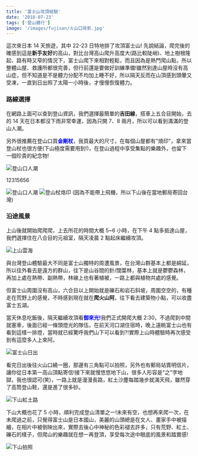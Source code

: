 ```yaml
---
title: '富士山攻頂經驗'
date: '2018-07-23'
tags: ['登山健行']
image: '/images/fujisan/火山口背影.jpg'
---
```


這次來日本 14 天旅遊，其中 22-23 日特地排了攻頂富士山!
先說結論，爬完後的確感到這是**新手友好**的高山，對比台灣高山爬升高度大(路比較陡峭)、地上樹根隆起、路有時又窄的情況下，富士山爬下來相對輕鬆，而且因為是熱門爬山點，所以整體山屋、救護所都很完善，但行前還是要做好訓練準備!雖然到達山屋時沒有高山症，但不知道是不是體力分配不均加上睡不好，所以隔天反而在山頂感到頭暈又受凍，一直到日出照了太陽一小時後，才慢慢恢復體力。

### 路線選擇

在網路上面可以查到登山資訊，我們選擇最簡單的**吉田線**，搭車上五合目開始，去的 14 天在日本都沒下雨非常幸運，因為只開 7、8 兩月，所以可以看到滿滿的登山人潮。

另外很推薦在登山口買<font color='blue'>**金剛杖**</font>，我買最大的尺寸，在每個山屋都有"燒印"，拿來當登山杖也很方便(下山極度需要用到!)，在登山過程中享受集點的樂趣外，也留下一個珍貴的紀念物!

<img src="/images/fujisan/trailhead-crowd.jpg" alt="登山口人潮" id="img_alt_you_want_to_control">
<p>12315656</p>

![登山口人潮](/images/fujisan/trailhead-crowd.jpg '登山口人潮')
![登山杖烙印](/images/fujisan/hiking-pole-printed.jpg '登山杖烙印')
(因為不能帶上飛機，所以下山後在當地郵局寄回台灣)

### 沿途風景

上山後就開始爬爬爬，上去所花的時間大概 5~6 小時，在下午 4 點多抵達山屋，我們選擇住在八合目的元祖室，隔天凌晨 2 點起床繼續攻頂。

![上山雲海](/images/fujisan/uphill-​​clouds.jpg '上山雲海')

與台灣登山體驗最大不同是富士山獨特的周遭風景，在台灣山群基本上都是綿延，所以往外看去是遠方的群山，往下是山谷間的針/闊葉林，基本上就是鬱鬱森林，再加上處在熱帶、副熱帶，林線上也有著植被，一路上都與植物共處的感覺。

但富士山周圍沒有高山，六合目以上開始就是礫石和岩石斜坡，周圍空空的，有種走在荒野上的感覺，不時感到現在就在**爬火山阿**，往下看去建築物小點，可以收盡富士五湖。

當天休息吃飯後，隔天繼續攻頂看<font color='blue'>**御來光!**</font>我們正式開爬大概 2:30，不過爬到中間就塞車，後面已經一條頭燈光的隊伍，在前天河口湖住宿時，晚上遠眺富士山也有看到這樣一排燈，當時就已經驚呼我們山下可以看到?!實際上山時體驗時再次感受到有這麼多人上來阿。

![富士山日出](/images/fujisan/fujisan-sunrise.jpg '富士山日出')

看完日出後往火山口繞一圈，那邊有三角點可以拍照，另外也有郵局站賣明信片，讓你從日本第一高山頂點寄信!接下來就慢悠悠地下山，很多人形容是"之"字地獄，我也很認可(笑)，一路上就是漫漫長路，紅土沙塵每踏幾步就滿天飛，雖然穿了高筒登山鞋，還是進了很多砂。

![下山紅土路](/images/fujisan/downhill-red-dirt-road.jpg '下山紅土路')

下山大概也花了 5 小時，順利完成登山清單之一!未來有空，也想再來爬一次，在未爬過之前，只覺得富士山是日本國山，美麗的山頭總是在文人、畫家手中被描繪，在相片中被倒映出來，實際去後心中神秘的色彩褪去許多，只有荒野、紅土、礫石的樣子，但爬山的樂趣就在想一再登頂，享受每次途中眼底的風景和踏實感!

![下山拍照](/images/fujisan/finished-fujisan-hike.jpg '下山拍照')
